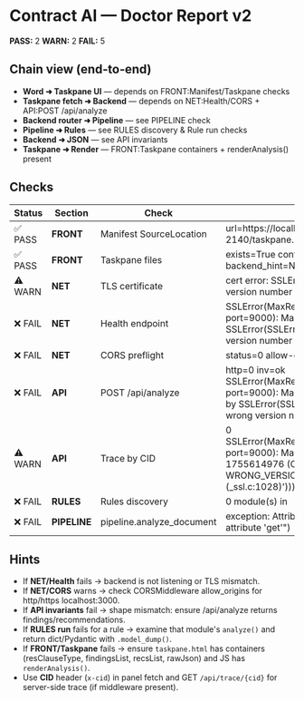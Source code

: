 # Contract AI — Doctor Report v2

**PASS:** 2  **WARN:** 2  **FAIL:** 5

## Chain view (end‑to‑end)
- **Word ➜ Taskpane UI** — depends on FRONT:Manifest/Taskpane checks
- **Taskpane fetch ➜ Backend** — depends on NET:Health/CORS + API:POST /api/analyze
- **Backend router ➜ Pipeline** — see PIPELINE check
- **Pipeline ➜ Rules** — see RULES discovery & Rule run checks
- **Backend ➜ JSON** — see API invariants
- **Taskpane ➜ Render** — FRONT:Taskpane containers + renderAnalysis() present

## Checks
| Status | Section | Check | Details |
|---|---|---|---|
| ✅ PASS | **FRONT** | Manifest SourceLocation | url=https://localhost:3000/app/build-20250818-2140/taskpane.html cache_bust=no hosts=Document |
| ✅ PASS | **FRONT** | Taskpane files | exists=True containers-missing=[] render_fn=ok backend_hint=None |
| ⚠️ WARN | **NET** | TLS certificate | cert error: SSLError(1, '[SSL: WRONG_VERSION_NUMBER] wrong version number (_ssl.c:1028)') |
| ❌ FAIL | **NET** | Health endpoint |  SSLError(MaxRetryError("HTTPSConnectionPool(host='localhost', port=9000): Max retries exceeded with url: /health (Caused by SSLError(SSLError(1, '[SSL: WRONG_VERSION_NUMBER] wrong version number (_ssl.c:1028)')))")) (2111 ms) |
| ❌ FAIL | **NET** | CORS preflight | status=0 allow-origin=None (2144 ms) |
| ❌ FAIL | **API** | POST /api/analyze | http=0 inv=ok SSLError(MaxRetryError("HTTPSConnectionPool(host='localhost', port=9000): Max retries exceeded with url: /api/analyze (Caused by SSLError(SSLError(1, '[SSL: WRONG_VERSION_NUMBER] wrong version number (_ssl.c:1028)')))")) (2153 ms) |
| ⚠️ WARN | **API** | Trace by CID | 0 SSLError(MaxRetryError("HTTPSConnectionPool(host='localhost', port=9000): Max retries exceeded with url: /api/trace/cid-1755614976 (Caused by SSLError(SSLError(1, '[SSL: WRONG_VERSION_NUMBER] wrong version number (_ssl.c:1028)')))")) (2120 ms) |
| ❌ FAIL | **RULES** | Rules discovery | 0 module(s) in  |
| ❌ FAIL | **PIPELINE** | pipeline.analyze_document | exception: AttributeError("'DocumentAnalysis' object has no attribute 'get'") |

## Hints
- If **NET/Health** fails → backend is not listening or TLS mismatch.
- If **NET/CORS** warns → check CORSMiddleware allow_origins for http/https localhost:3000.
- If **API invariants** fail → shape mismatch: ensure /api/analyze returns findings/recommendations.
- If **RULES run** fails for a rule → examine that module's `analyze()` and return dict/Pydantic with `.model_dump()`.
- If **FRONT/Taskpane** fails → ensure `taskpane.html` has containers (resClauseType, findingsList, recsList, rawJson) and JS has `renderAnalysis()`.
- Use **CID** header (`x-cid`) in panel fetch and GET `/api/trace/{cid}` for server-side trace (if middleware present).